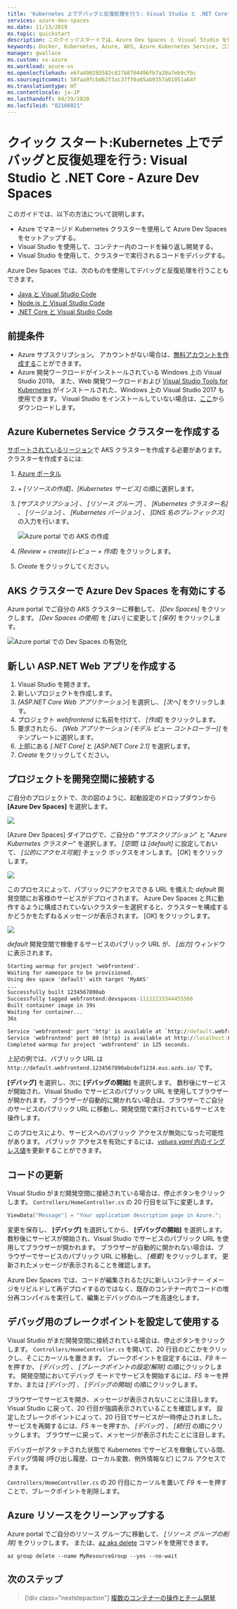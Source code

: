 ```yaml
---
title: 'Kubernetes 上でデバッグと反復処理を行う: Visual Studio と .NET Core'
services: azure-dev-spaces
ms.date: 11/13/2019
ms.topic: quickstart
description: このクイックスタートでは、Azure Dev Spaces と Visual Studio を使用し、Azure Kubernetes Service 上で .NET Core アプリケーションのデバッグと迅速な反復型開発を行う方法について説明します。
keywords: Docker, Kubernetes, Azure, AKS, Azure Kubernetes Service, コンテナー, Helm, サービス メッシュ, サービス メッシュのルーティング, kubectl, k8s
manager: gwallace
ms.custom: vs-azure
ms.workload: azure-vs
ms.openlocfilehash: e6fa490285582c827b8704496fb7a20a7eb9cfbc
ms.sourcegitcommit: 58faa9fcbd62f3ac37ff0a65ab9357a01051a64f
ms.translationtype: HT
ms.contentlocale: ja-JP
ms.lasthandoff: 04/29/2020
ms.locfileid: "82166021"
---
```

# <a name="quickstart-debug-and-iterate-on-kubernetes-visual-studio--net-core---azure-dev-spaces"></a>クイック スタート:Kubernetes 上でデバッグと反復処理を行う: Visual Studio と .NET Core - Azure Dev Spaces

このガイドでは、以下の方法について説明します。

- Azure でマネージド Kubernetes クラスターを使用して Azure Dev Spaces をセットアップする。
- Visual Studio を使用して、コンテナー内のコードを繰り返し開発する。
- Visual Studio を使用して、クラスターで実行されるコードをデバッグする。

Azure Dev Spaces では、次のものを使用してデバッグと反復処理を行うこともできます。
- [Java と Visual Studio Code](quickstart-java.md)
- [Node.js と Visual Studio Code](quickstart-nodejs.md)
- [.NET Core と Visual Studio Code](quickstart-netcore.md)

## <a name="prerequisites"></a>前提条件

- Azure サブスクリプション。 アカウントがない場合は、[無料アカウントを作成する](https://azure.microsoft.com/free)ことができます。
- Azure 開発ワークロードがインストールされている Windows 上の Visual Studio 2019。 また、Web 開発ワークロードおよび [Visual Studio Tools for Kubernetes](https://aka.ms/get-vsk8stools) がインストールされた、Windows 上の Visual Studio 2017 も使用できます。 Visual Studio をインストールしていない場合は、[ここ](https://aka.ms/vsdownload?utm_source=mscom&utm_campaign=msdocs)からダウンロードします。

## <a name="create-an-azure-kubernetes-service-cluster"></a>Azure Kubernetes Service クラスターを作成する

[サポートされているリージョン][supported-regions]で AKS クラスターを作成する必要があります。 クラスターを作成するには:

1. [Azure ポータル](https://portal.azure.com)
1. *+ [リソースの作成]、[Kubernetes サービス]* の順に選択します。 
1. _[サブスクリプション]_ 、 _[リソース グループ]_ 、 _[Kubernetes クラスター名]_ 、 _[リージョン]_ 、 _[Kubernetes バージョン]_ 、 _[DNS 名のプレフィックス]_ の入力を行います。

    ![Azure portal での AKS の作成](media/get-started-netcore-visualstudio/create-aks-portal.png)

1. *[Review + create]\(レビュー + 作成\)* をクリックします。
1. *Create* をクリックしてください。

## <a name="enable-azure-dev-spaces-on-your-aks-cluster"></a>AKS クラスターで Azure Dev Spaces を有効にする

Azure portal でご自分の AKS クラスターに移動して、 *[Dev Spaces]* をクリックします。 *[Dev Spaces の使用]* を *[はい]* に変更して *[保存]* をクリックします。

![Azure portal での Dev Spaces の有効化](media/get-started-netcore-visualstudio/enable-dev-spaces-portal.png)

## <a name="create-a-new-aspnet-web-app"></a>新しい ASP.NET Web アプリを作成する

1. Visual Studio を開きます。
1. 新しいプロジェクトを作成します。
1. *[ASP.NET Core Web アプリケーション]* を選択し、 *[次へ]* をクリックします。
1. プロジェクト *webfrontend* に名前を付けて、 *[作成]* をクリックします。
1. 要求されたら、 *[Web アプリケーション (モデル ビュー コントローラー)]* をテンプレートに選択します。
1. 上部にある *[.NET Core]* と *[ASP.NET Core 2.1]* を選択します。
1. *Create* をクリックしてください。

## <a name="connect-your-project-to-your-dev-space"></a>プロジェクトを開発空間に接続する

ご自分のプロジェクトで、次の図のように、起動設定のドロップダウンから **[Azure Dev Spaces]** を選択します。

![](media/get-started-netcore-visualstudio/LaunchSettings.png)

[Azure Dev Spaces] ダイアログで、ご自分の "*サブスクリプション*" と "*Azure Kubernetes クラスター*" を選択します。 *[空間]* は *[default]* に設定しておいて、 *[公的にアクセス可能]* チェック ボックスをオンします。 [*OK*] をクリックします。

![](media/get-started-netcore-visualstudio/Azure-Dev-Spaces-Dialog.png)

このプロセスによって、パブリックにアクセスできる URL を備えた *default* 開発空間にお客様のサービスがデプロイされます。 Azure Dev Spaces と共に動作するように構成されていないクラスターを選択すると、クラスターを構成するかどうかをたずねるメッセージが表示されます。 [*OK*] をクリックします。

![](media/get-started-netcore-visualstudio/Add-Azure-Dev-Spaces-Resource.png)

*default* 開発空間で稼働するサービスのパブリック URL が、 *[出力]* ウィンドウに表示されます。

```cmd
Starting warmup for project 'webfrontend'.
Waiting for namespace to be provisioned.
Using dev space 'default' with target 'MyAKS'
...
Successfully built 1234567890ab
Successfully tagged webfrontend:devspaces-11122233344455566
Built container image in 39s
Waiting for container...
36s

Service 'webfrontend' port 'http' is available at `http://default.webfrontend.1234567890abcdef1234.eus.azds.io/`
Service 'webfrontend' port 80 (http) is available at http://localhost:62266
Completed warmup for project 'webfrontend' in 125 seconds.
```

上記の例では、パブリック URL は `http://default.webfrontend.1234567890abcdef1234.eus.azds.io/` です。 

**[デバッグ]** を選択し、次に **[デバッグの開始]** を選択します。 数秒後にサービスが開始され、Visual Studio でサービスのパブリック URL を使用してブラウザーが開かれます。 ブラウザーが自動的に開かれない場合は、ブラウザーでご自分のサービスのパブリック URL に移動し、開発空間で実行されているサービスを操作します。

このプロセスにより、サービスへのパブリック アクセスが無効になった可能性があります。 パブリック アクセスを有効にするには、[*values.yaml* 内のイングレス値][ingress-update]を更新することができます。

## <a name="update-code"></a>コードの更新

Visual Studio がまだ開発空間に接続されている場合は、停止ボタンをクリックします。 `Controllers/HomeController.cs` の 20 行目を以下に変更します。
    
```csharp
ViewData["Message"] = "Your application description page in Azure.";
```

変更を保存し、 **[デバッグ]** を選択してから、 **[デバッグの開始]** を選択します。 数秒後にサービスが開始され、Visual Studio でサービスのパブリック URL を使用してブラウザーが開かれます。 ブラウザーが自動的に開かれない場合は、ブラウザーでサービスのパブリック URL に移動し、 *[概要]* をクリックします。 更新されたメッセージが表示されることを確認します。

Azure Dev Spaces では、コードが編集されるたびに新しいコンテナー イメージをリビルドして再デプロイするのではなく、既存のコンテナー内でコードの増分再コンパイルを実行して、編集とデバッグのループを高速化します。

## <a name="setting-and-using-breakpoints-for-debugging"></a>デバッグ用のブレークポイントを設定して使用する

Visual Studio がまだ開発空間に接続されている場合は、停止ボタンをクリックします。 `Controllers/HomeController.cs` を開いて、20 行目のどこかをクリックし、そこにカーソルを置きます。 ブレークポイントを設定するには、*F9* キーを押すか、 *[デバッグ]* 、 *[ブレークポイントの設定/解除]* の順にクリックします。 開発空間においてデバッグ モードでサービスを開始するには、*F5* キーを押すか、または *[デバッグ]* 、 *[デバッグの開始]* の順にクリックします。

ブラウザーでサービスを開き、メッセージが表示されないことに注目します。 Visual Studio に戻って、20 行目が強調表示されていることを確認します。 設定したブレークポイントによって、20 行目でサービスが一時停止されました。 サービスを再開するには、*F5* キーを押すか、 *[デバッグ]* 、 *[続行]* の順にクリックします。 ブラウザーに戻って、メッセージが表示されたことに注目します。

デバッガーがアタッチされた状態で Kubernetes でサービスを稼働している間、デバッグ情報 (呼び出し履歴、ローカル変数、例外情報など) にフル アクセスできます。

`Controllers/HomeController.cs` の 20 行目にカーソルを置いて *F9* キーを押すことで、ブレークポイントを削除します。

## <a name="clean-up-your-azure-resources"></a>Azure リソースをクリーンアップする

Azure portal でご自分のリソース グループに移動して、 *[リソース グループの削除]* をクリックします。 または、[az aks delete](/cli/azure/aks#az-aks-delete) コマンドを使用できます。

```azurecli
az group delete --name MyResourceGroup --yes --no-wait
```

## <a name="next-steps"></a>次のステップ

> [!div class="nextstepaction"]
> [複数のコンテナーの操作とチーム開発](multi-service-netcore-visualstudio.md)

[ingress-update]: how-dev-spaces-works-up.md#how-running-your-code-is-configured
[supported-regions]: https://azure.microsoft.com/global-infrastructure/services/?products=kubernetes-service
